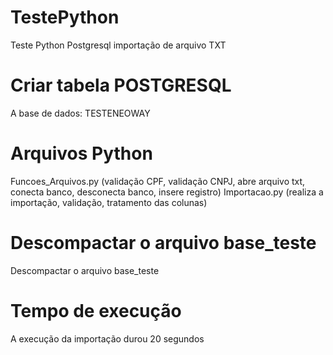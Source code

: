 # TestePython
Teste Python Postgresql  importação de arquivo TXT

# Criar tabela POSTGRESQL
A base de dados: TESTENEOWAY

# Arquivos Python
Funcoes_Arquivos.py (validação CPF, validação CNPJ, abre arquivo txt, conecta banco, desconecta banco, insere registro)
Importacao.py (realiza a importação, validação, tratamento das colunas)

# Descompactar o arquivo base_teste
Descompactar o arquivo base_teste

# Tempo de execução
A execução da importação durou 20 segundos
